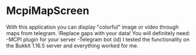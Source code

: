 # McpiMapScreen
With this application you can display "colorful" image or video through maps from telegram.
!Replace gaps with your data!
You will definitely need:
-MCPI plugin for your server
-Telegram bot (id)
I tested the functionality on the Bukkit 1.16.5 server and everything worked for me.
